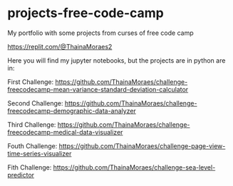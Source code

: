 # projects-free-code-camp
My portfolio with some projects from curses of free code camp

  https://replit.com/@ThainaMoraes2

Here you will find my jupyter notebooks, but the projects are in python are in:

First Challenge:
  https://github.com/ThainaMoraes/challenge-freecodecamp-mean-variance-standard-deviation-calculator

Second Challenge:
  https://github.com/ThainaMoraes/challenge-freecodecamp-demographic-data-analyzer

Third Challenge:
  https://github.com/ThainaMoraes/challenge-freecodecamp-medical-data-visualizer
  
Fouth Challenge:
  https://github.com/ThainaMoraes/challenge-page-view-time-series-visualizer
 
Fith Challenge:
  https://github.com/ThainaMoraes/challenge-sea-level-predictor
